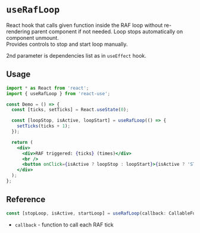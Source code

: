 # `useRafLoop`
React hook that calls given function inside the RAF loop without re-rendering parent component if not needed. Loop stops automatically on component unmount.  
Provides controls to stop and start loop manually.

2nd parameter is dependencies list as in `useEffect` hook.

## Usage
```jsx
import * as React from 'react';
import { useRafLoop } from 'react-use';

const Demo = () => {
  const [ticks, setTicks] = React.useState(0);

  const [loopStop, isActive, loopStart] = useRafLoop(() => {
    setTicks(ticks + 1);
  });

  return (
    <div>
      <div>RAF triggered: {ticks} (times)</div>
      <br />
      <button onClick={isActive ? loopStop : loopStart}>{isActive ? 'STOP' : 'START'}</button>
    </div>
  );
};
```

## Reference
```ts
const [stopLoop, isActive, startLoop] = useRafLoop(callback: CallableFunction, deps?: DependencyList);
```
* `callback` - function to call each RAF tick

